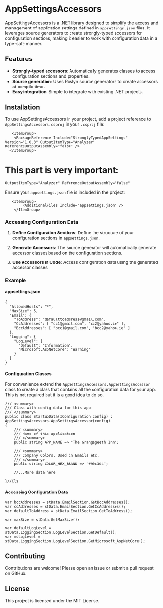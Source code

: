 # AppSettingsAccessors

AppSettingsAccessors is a .NET library designed to simplify the access and management of application settings defined in `appsettings.json` files. 
It leverages source generators to create strongly-typed accessors for configuration sections, making it easier to work with configuration data in a type-safe manner.

## Features

- **Strongly-typed accessors**: Automatically generates classes to access configuration sections and properties.
- **Source generation**: Uses Roslyn source generators to create accessors at compile time.
- **Easy integration**: Simple to integrate with existing .NET projects.


## Installation

To use AppSettingsAccessors in your project, add a project reference to `AppSettingsAccessors.csproj` in your `.csproj` file:

       <ItemGroup>
		<PackageReference Include="StronglyTypedAppSettings" Version="1.0.3" OutputItemType="Analyzer" ReferenceOutputAssembly="false" />
      </ItemGroup>


# This part is very important:

    OutputItemType="Analyzer" ReferenceOutputAssembly="false"


Ensure your `appsettings.json` file is included in the project:
     
       <ItemGroup> 
            <AdditionalFiles Include="appsettings.json" /> 
        </ItemGroup>

### Accessing Configuration Data

1. **Define Configuration Sections**: Define the structure of your configuration sections in `appsettings.json`.

2. **Generate Accessors**: The source generator will automatically generate accessor classes based on the configuration sections.

3. **Use Accessors in Code**: Access configuration data using the generated accessor classes.

### Example

#### appsettings.json
    {
      "AllowedHosts": "*",
      "MaxSize": 5,
      "Email": {
        "ToAddress": "defaulttoaddress@gmail.com",
        "CcAddresses": [ "cc1@gmail.com", "cc2@yahoo.ie" ],
        "BccAddresses": [ "bcc1@gmail.com", "bcc2@yahoo.ie" ]
      },
      "Logging": {
        "LogLevel": {
          "Default": "Information",
          "Microsoft.AspNetCore": "Warning"
        }
      }
    }


#### Configuration Classes

For convenience extend the `AppSettingsAccessors.AppSettingsAccessor` class to create a class that contains all the configuration data for your app. 
This is not required but it is a good idea to do so.

    /// <summary>
    /// Class with config data for this app
    /// </summary>
    public class StartupData(IConfiguration config) : AppSettingsAccessors.AppSettingsAccessor(config)
    {
        /// <summary>
        /// Name of this application
        /// </summary>
        public string APP_NAME => "The Grangegeeth Inn";

        /// <summary>
        /// Company Colors. Used in Emails etc.
        /// </summary>
        public string COLOR_HEX_BRAND => "#90c3d4";

        //...More data here

    }//Cls



#### Accessing Configuration Data

    var bccAddresses = stData.EmailSection.GetBccAddresses();
    var ccAddresses = stData.EmailSection.GetCcAddresses();
    var defaultToAddress = stData.EmailSection.GetToAddress();

    var maxSize = stData.GetMaxSize();

    var defaultLogLevel = stData.LoggingSection.LogLevelSection.GetDefault();
    var msLogLevel = stData.LoggingSection.LogLevelSection.GetMicrosoft_AspNetCore();


## Contributing

Contributions are welcome! Please open an issue or submit a pull request on GitHub.

## License

This project is licensed under the MIT License.